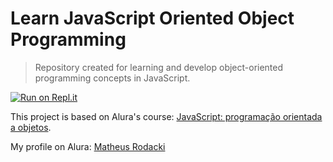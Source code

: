 # Learn JavaScript Oriented Object Programming

<!---Esses são exemplos. Veja https://shields.io para outras pessoas ou para personalizar este conjunto de escudos. Você pode querer incluir dependências, status do projeto e informações de licença aqui--->

> Repository created for learning and develop object-oriented programming concepts in JavaScript.

[![Run on Repl.it](https://replit.com/badge/github/matheusrodacki/js-poo)](https://replit.com/new/github/matheusrodacki/js-poo)

This project is based on Alura's course: [JavaScript: programação orientada a objetos](https://cursos.alura.com.br/course/javascript-passos-programacao-orientada-objetos).

My profile on Alura: [Matheus Rodacki](https://cursos.alura.com.br/user/matheus-rodacki)

